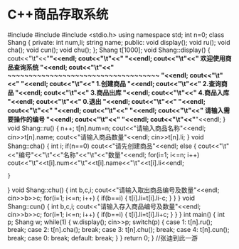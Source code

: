 ﻿C++商品存取系统
==
#include <iostream>
#include <string>
#include <stdio.h>
using namespace std;
int n=0;
class Shang
{
private:
    int num,li;
    string name;
public:
    void display();
    void ru();
    void cha();
    void cun();
    void chu();
};
Shang t[1000];
void Shang::display()
{
    cout<<"\t"<<"******************************************"<<endl;
    cout<<"\t"<<"**                                      **"<<endl;
    cout<<"\t"<<"**       欢迎使用商品查询系统           **"<<endl;
    cout<<"\t"<<"** ~~~~~~~~~~~~~~~~~~~~~~~~~~~~~~~~~~~~ **"<<endl;
    cout<<"\t"<<"**                                      **"<<endl;
    cout<<"\t"<<"**           1.创建商品                 **"<<endl;
    cout<<"\t"<<"**           2.查询商品                 **"<<endl;
    cout<<"\t"<<"**           3.商品出库                 **"<<endl;
    cout<<"\t"<<"**           4.商品入库                 **"<<endl;
    cout<<"\t"<<"**           0.退出                     **"<<endl;
    cout<<"\t"<<"**                                      **"<<endl;
    cout<<"\t"<<"**                                      **"<<endl;
    cout<<"\t"<<"**                                      **"<<endl;
    cout<<"\t"<<"**                请输入需要操作的编号  **"<<endl;
    cout<<"\t"<<"**                                      **"<<endl;
    cout<<"\t"<<"******************************************"<<endl;
}
void Shang::ru()
{
    n++;
    t[n].num=n;
    cout<<"请输入商品名称"<<endl;
    cin>>t[n].name;
    cout<<"请输入商品数量"<<endl;
    cin>>t[n].li;
}
void Shang::cha()
{
    int i;
    if(n==0)
        cout<<"请先创建商品"<<endl;
    else
    {
        cout<<"\t"<<"编号"<<"\t"<<"名称"<<"\t"<<"数量"<<endl;
        for(i=1; i<=n; i++)
            cout<<"\t"<<t[i].num<<"\t"<<t[i].name<<"\t"<<t[i].li<<endl;

    }
}
void Shang::chu()
{
    int b,c,i;
    cout<<"请输入取出商品编号及数量"<<endl;
    cin>>b>>c;
    for(i=1; i<=n; i++)
    {
        if(b==i)
        {
            t[i].li=t[i].li-c;
        }
    }
}
void Shang::cun()
{
    int b,c,i;
    cout<<"请输入存入商品编号及数量"<<endl;
    cin>>b>>c;
    for(i=1; i<=n; i++)
    {
        if(b==i)
        {
            t[i].li=t[i].li+c;
        }
    }
}
int main()
{
    int p;
    Shang w;
    while(1)
    {
        w.display();
        cin>>p;
        switch(p)
        {
        case 1:
            t[n].ru();
            break;
        case 2:
            t[n].cha();
            break;
        case 3:
            t[n].chu();
            break;
        case 4:
            t[n].cun();
            break;
        case 0:
            break;
        default:
            break;
        }
    }
    return 0;
}
//张迪到此一游

